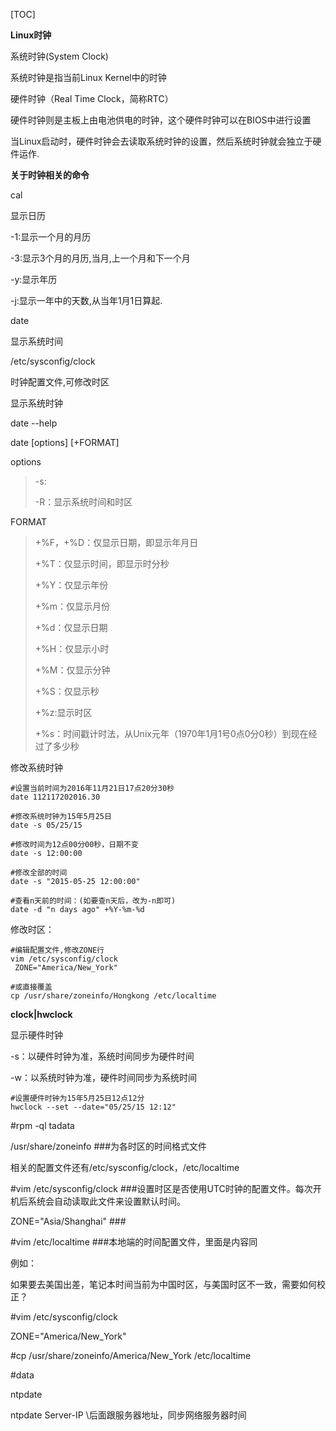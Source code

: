 [TOC]

**Linux时钟**

系统时钟(System Clock)

系统时钟是指当前Linux Kernel中的时钟

硬件时钟（Real Time Clock，简称RTC）

硬件时钟则是主板上由电池供电的时钟，这个硬件时钟可以在BIOS中进行设置

当Linux启动时，硬件时钟会去读取系统时钟的设置，然后系统时钟就会独立于硬件运作.

**关于时钟相关的命令**

cal

显示日历

-1:显示一个月的月历

-3:显示3个月的月历,当月,上一个月和下一个月

-y:显示年历

-j:显示一年中的天数,从当年1月1日算起.

date

显示系统时间

/etc/sysconfig/clock

时钟配置文件,可修改时区

显示系统时钟

date --help

date [options] [+FORMAT]

options

> -s:
>
> -R：显示系统时间和时区

FORMAT

> +%F，+%D：仅显示日期，即显示年月日
>
> +%T：仅显示时间，即显示时分秒
>
> +%Y：仅显示年份
>
> +%m：仅显示月份
>
> +%d：仅显示日期
>
> +%H：仅显示小时
>
> +%M：仅显示分钟
>
> +%S：仅显示秒
>
> +%z:显示时区
>
> +%s：时间戳计时法，从Unix元年（1970年1月1号0点0分0秒）到现在经过了多少秒

修改系统时钟

 

```
#设置当前时间为2016年11月21日17点20分30秒
date 112117202016.30  

#修改系统时钟为15年5月25日
date -s 05/25/15

#修改时间为12点00分00秒，日期不变
date -s 12:00:00

#修改全部的时间
date -s "2015-05-25 12:00:00"

#查看n天前的时间：(如要查n天后，改为-n即可)
date -d "n days ago" +%Y-%m-%d
```



修改时区：

 

```
#编辑配置文件,修改ZONE行
vim /etc/sysconfig/clock
 ZONE="America/New_York"

#或直接覆盖
cp /usr/share/zoneinfo/Hongkong /etc/localtime
```



**clock|hwclock**

显示硬件时钟

  -s：以硬件时钟为准，系统时间同步为硬件时间

  -w：以系统时钟为准，硬件时间同步为系统时间

 

```
#设置硬件时钟为15年5月25日12点12分
hwclock --set --date="05/25/15 12:12"
```



\#rpm -ql tadata

/usr/share/zoneinfo        ###为各时区的时间格式文件

相关的配置文件还有/etc/sysconfig/clock，/etc/localtime

\#vim /etc/sysconfig/clock      ###设置时区是否使用UTC时钟的配置文件。每次开机后系统会自动读取此文件来设置默认时间。

  ZONE="Asia/Shanghai"       ###

\#vim /etc/localtime         ###本地端的时间配置文件，里面是内容同

例如：

如果要去美国出差，笔记本时间当前为中国时区，与美国时区不一致，需要如何校正？

\#vim /etc/sysconfig/clock

 ZONE="America/New_York"

\#cp /usr/share/zoneinfo/America/New_York /etc/localtime

\#data

ntpdate

ntpdate Server-IP    \\后面跟服务器地址，同步网络服务器时间